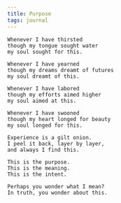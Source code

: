 ```yaml
---
title: Purpose
tags: journal
---
```


    Whenever I have thirsted
    though my tongue sought water
    my soul sought for this.

    Whenever I have yearned
    though my dreams dreamt of futures
    my soul dreamt of this.

    Whenever I have labored
    though my efforts aimed higher
    my soul aimed at this.

    Whenever I have swooned
    though my heart longed for beauty
    my soul longed for this.

    Experience is a gilt onion.
    I peel it back, layer by layer,
    and always I find this.

    This is the purpose.
    This is the meaning.
    This is the intent.

    Perhaps you wonder what I mean?
    In truth, you wonder about this.


